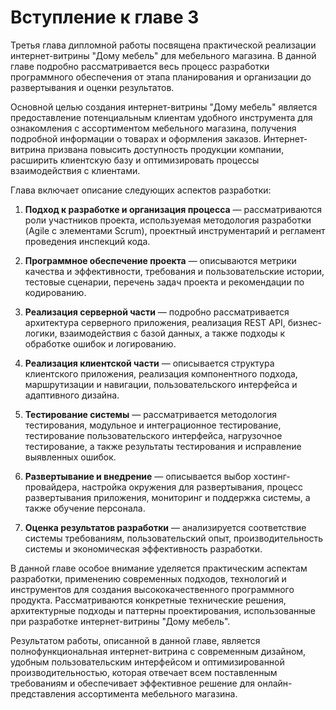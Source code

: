 # Вступление к главе 3

Третья глава дипломной работы посвящена практической реализации интернет-витрины "Дому мебель" для мебельного магазина. В данной главе подробно рассматривается весь процесс разработки программного обеспечения от этапа планирования и организации до развертывания и оценки результатов.

Основной целью создания интернет-витрины "Дому мебель" является предоставление потенциальным клиентам удобного инструмента для ознакомления с ассортиментом мебельного магазина, получения подробной информации о товарах и оформления заказов. Интернет-витрина призвана повысить доступность продукции компании, расширить клиентскую базу и оптимизировать процессы взаимодействия с клиентами.

Глава включает описание следующих аспектов разработки:

1. **Подход к разработке и организация процесса** — рассматриваются роли участников проекта, используемая методология разработки (Agile с элементами Scrum), проектный инструментарий и регламент проведения инспекций кода.

2. **Программное обеспечение проекта** — описываются метрики качества и эффективности, требования и пользовательские истории, тестовые сценарии, перечень задач проекта и рекомендации по кодированию.

3. **Реализация серверной части** — подробно рассматривается архитектура серверного приложения, реализация REST API, бизнес-логики, взаимодействия с базой данных, а также подходы к обработке ошибок и логированию.

4. **Реализация клиентской части** — описывается структура клиентского приложения, реализация компонентного подхода, маршрутизации и навигации, пользовательского интерфейса и адаптивного дизайна.

5. **Тестирование системы** — рассматривается методология тестирования, модульное и интеграционное тестирование, тестирование пользовательского интерфейса, нагрузочное тестирование, а также результаты тестирования и исправление выявленных ошибок.

6. **Развертывание и внедрение** — описывается выбор хостинг-провайдера, настройка окружения для развертывания, процесс развертывания приложения, мониторинг и поддержка системы, а также обучение персонала.

7. **Оценка результатов разработки** — анализируется соответствие системы требованиям, пользовательский опыт, производительность системы и экономическая эффективность разработки.

В данной главе особое внимание уделяется практическим аспектам разработки, применению современных подходов, технологий и инструментов для создания высококачественного программного продукта. Рассматриваются конкретные технические решения, архитектурные подходы и паттерны проектирования, использованные при разработке интернет-витрины "Дому мебель".

Результатом работы, описанной в данной главе, является полнофункциональная интернет-витрина с современным дизайном, удобным пользовательским интерфейсом и оптимизированной производительностью, которая отвечает всем поставленным требованиям и обеспечивает эффективное решение для онлайн-представления ассортимента мебельного магазина. 